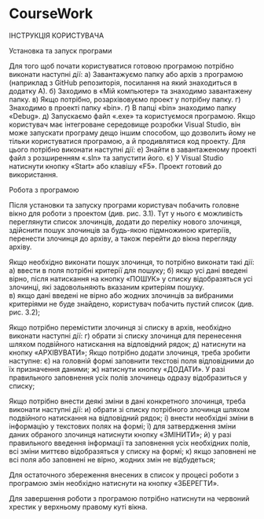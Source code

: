 # CourseWork

ІНСТРУКЦІЯ КОРИСТУВАЧА


 Установка та запуск програми


Для того щоб почати користуватися готовою програмою потрібно виконати наступні дії:
а) Завантажуємо папку або архів з програмою (наприклад з GitHub репозиторія, посилання на який знаходиться в додатку А).
б) Заходимо в «Мій компьютер» та знаходимо завантажену папку.
в) Якщо потрібно, розархівовуємо проект у потрібну папку.
г) Знаходимо в проекті папку «bin».
ґ) В папці «bin» знаходимо папку «Debug».
д) Запускаємо файл «.exe» та користуємося програмою.
Якщо користувач має інтегроване середовище розробки Visual Studio, він може запускати програму дещо іншим способом, що дозволить йому не тільки користуватися програмою, а й продивлятися код проекту. Для цього потрібно виконати наступні дії:
е) Знайти в завантаженому проекті файл з розширенням «.sln» та запустити його.
є) У Visual Studio натиснути кнопку «Start» або клавішу «F5». Проект готовий до використання.


 Робота з програмою


Після установки та запуску програми користувач побачить головне вікно для роботи з проектом (див. рис. 3.1). Тут у нього є можливість переглянути список злочинців, додати до переліку нового злочинця, здійснити пошук злочинців за будь-якою підмножиною критеріїв, перенести злочинця до архіву, а також перейти до вікна перегляду архіву.
 

Якщо необхідно виконати пошук злочинця, то потрібно виконати такі дії:
а) ввести в поля потрібні критерії для пошуку;
б) якщо усі дані введені вірно, після натискання на кнопку «ПОШУК» у списку відобразяться усі злочинці, які задовольняють вказаним критеріям пошуку.  
в) якщо дані введені не вірно або жодних злочинців за вибраними критеріями не буде знайдено, користувач побачить пустий список (див. рис. 3.2);


Якщо потрібно перемістити злочинця зі списку в архів, необхідно виконати наступні дії: 
г) обрати зі списку злочинця для перенесення шляхом подвійного натискання на відповідний рядок;
д) натиснути на кнопку «АРХІВУВАТИ»;
Якщо потрібно додати злочинця, треба зробити наступне:
є) на головній формі заповнити текстові поля відповідними до їх призначення даними;
ж) натиснути кнопку «ДОДАТИ». У разі правильного заповнення усіх полів злочинець одразу відобразиться у списку;


Якщо потрібно внести деякі зміни в дані конкретного злочинця, треба виконати наступні дії: 
и) обрати зі списку потрібного злочинця шляхом подвійного натискання на відповідний рядок;
і) внести необхідні зміни в інформацію у текстових полях на формі;
ї) для затвердження зміни даних обраного злочинця натиснути кнопку «ЗМІНИТИ»;
й) у разі правильного введення інформації та заповнення усіх необхідних полів, всі зміни миттєво відобразяться у списку на формі;
к) якщо заповнені не всі поля або заповнені не вірно, жодних змін не відбудеться;

Для остаточного збереження внесених в список у процесі роботи з програмою змін необхідно натиснути на кнопку «ЗБЕРЕГТИ».

Для завершення роботи з програмою потрібно натиснути на червоний хрестик у верхньому правому куті вікна. 
